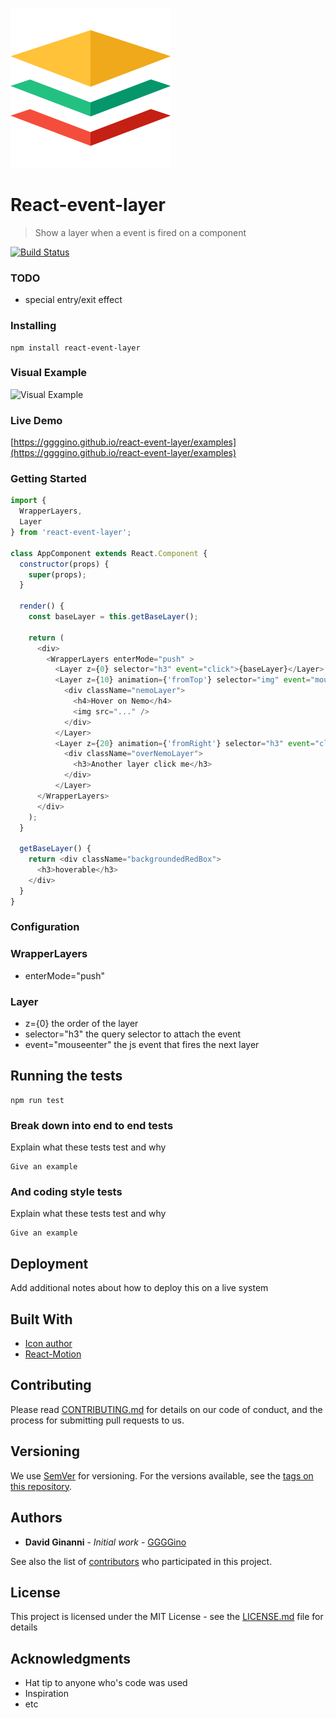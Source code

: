 ![Logo](https://raw.githubusercontent.com/GGGGino/react-event-layer/master/src/images/icon_256.png)

# React-event-layer
> Show a layer when a event is fired on a component

[![Build Status](https://travis-ci.org/GGGGino/react-event-layer.svg?branch=master)](https://travis-ci.org/GGGGino/react-event-layer)

### TODO

* special entry/exit effect

### Installing

```
npm install react-event-layer
```

### Visual Example

![Visual Example](https://raw.githubusercontent.com/GGGGino/react-event-layer/master/src/images/event-layer-push.gif)

### Live Demo

[https://ggggino.github.io/react-event-layer/examples](https://ggggino.github.io/react-event-layer/examples)


### Getting Started

```javascript
import {
  WrapperLayers,
  Layer
} from 'react-event-layer';

class AppComponent extends React.Component {
  constructor(props) {
    super(props);
  }

  render() {
    const baseLayer = this.getBaseLayer();

    return (
      <div>
        <WrapperLayers enterMode="push" >
          <Layer z={0} selector="h3" event="click">{baseLayer}</Layer>
          <Layer z={10} animation={'fromTop'} selector="img" event="mouseenter">
            <div className="nemoLayer">
              <h4>Hover on Nemo</h4>
              <img src="..." />
            </div>
          </Layer>
          <Layer z={20} animation={'fromRight'} selector="h3" event="click">
            <div className="overNemoLayer">
              <h3>Another layer click me</h3>
            </div>
          </Layer>
      </WrapperLayers>
      </div>
    );
  }

  getBaseLayer() {
    return <div className="backgroundedRedBox">
      <h3>hoverable</h3>
    </div>
  }
}
```

### Configuration

### WrapperLayers

* enterMode="push"

### Layer

* z={0} the order of the layer
* selector="h3" the query selector to attach the event
* event="mouseenter" the js event that fires the next layer

## Running the tests

```
npm run test
```

### Break down into end to end tests

Explain what these tests test and why

```
Give an example
```

### And coding style tests

Explain what these tests test and why

```
Give an example
```

## Deployment

Add additional notes about how to deploy this on a live system

## Built With

* [Icon author](https://www.flaticon.com/authors/roundicons)
* [React-Motion](https://github.com/chenglou/react-motion)

## Contributing

Please read [CONTRIBUTING.md](https://github.com/GGGGino/react-event-layer/blob/master/CONTRIBUTING.md) for details on our code of conduct, and the process for submitting pull requests to us.

## Versioning

We use [SemVer](http://semver.org/) for versioning. For the versions available, see the [tags on this repository](https://github.com/your/project/tags).

## Authors

* **David Ginanni** - *Initial work* - [GGGGino](https://github.com/GGGGino)

See also the list of [contributors](https://github.com/GGGGino/react-event-layer/contributors) who participated in this project.

## License

This project is licensed under the MIT License - see the [LICENSE.md](LICENSE) file for details

## Acknowledgments

* Hat tip to anyone who's code was used
* Inspiration
* etc
